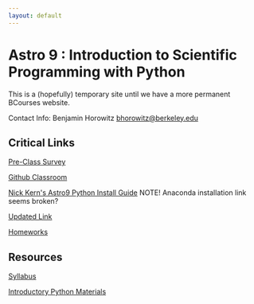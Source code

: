 ```yaml
---
layout: default
---
```



# Astro 9 : Introduction to Scientific Programming with Python

This is a (hopefully) temporary site until we have a more permanent BCourses website.

Contact Info: Benjamin Horowitz [bhorowitz@berkeley.edu](mailto:bhorowitz@berkeley.edu)

## Critical Links

[Pre-Class Survey](https://docs.google.com/forms/d/e/1FAIpQLSdPB0K_O-kFpc79ciTxTyqE-cFm_xc4ebBOBHTUlb1aRD_row/viewform?usp=sf_link)

[Github Classroom](https://classroom.github.com/a/74fTxXlj)

[Nick Kern's Astro9 Python Install Guide](https://nkern.github.io/Astro_9/install.html)
NOTE! Anaconda installation link seems broken?

[Updated Link](https://docs.anaconda.com/anaconda/install/)

[Homeworks](https://github.com/astro-9-scientific-programming/Homeworks)

## Resources

[Syllabus](./syllabus.pdf)

[Introductory Python Materials](https://github.com/nkern/Astro_9/tree/master/lectures/02_IntroPython)